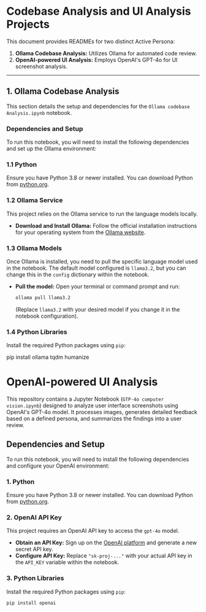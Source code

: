 # Codebase Analysis and UI Analysis Projects

This document provides READMEs for two distinct Active Persona:
1.  **Ollama Codebase Analysis:** Utilizes Ollama for automated code review.
2.  **OpenAI-powered UI Analysis:** Employs OpenAI's GPT-4o for UI screenshot analysis.

---

## 1. Ollama Codebase Analysis

This section details the setup and dependencies for the `Ollama codebase Analysis.ipynb` notebook.

### Dependencies and Setup

To run this notebook, you will need to install the following dependencies and set up the Ollama environment:

### 1.1 Python

Ensure you have Python 3.8 or newer installed. You can download Python from [python.org](https://www.python.org/downloads/).

### 1.2 Ollama Service

This project relies on the Ollama service to run the language models locally.

* **Download and Install Ollama:** Follow the official installation instructions for your operating system from the [Ollama website](https://ollama.com/download).

### 1.3 Ollama Models

Once Ollama is installed, you need to pull the specific language model used in the notebook. The default model configured is `llama3.2`, but you can change this in the `config` dictionary within the notebook.

* **Pull the model:** Open your terminal or command prompt and run:
    ```bash
    ollama pull llama3.2
    ```
    (Replace `llama3.2` with your desired model if you change it in the notebook configuration).

### 1.4 Python Libraries

Install the required Python packages using `pip`:


pip install ollama tqdm humanize

# OpenAI-powered UI Analysis

This repository contains a Jupyter Notebook (`GTP-4o computer vision.ipynb`) designed to analyze user interface screenshots using OpenAI's GPT-4o model. It processes images, generates detailed feedback based on a defined persona, and summarizes the findings into a user review.

## Dependencies and Setup

To run this notebook, you will need to install the following dependencies and configure your OpenAI environment:

### 1. Python

Ensure you have Python 3.8 or newer installed. You can download Python from [python.org](https://www.python.org/downloads/).

### 2. OpenAI API Key

This project requires an OpenAI API key to access the `gpt-4o` model.

* **Obtain an API Key:** Sign up on the [OpenAI platform](https://platform.openai.com/) and generate a new secret API key.
* **Configure API Key:** Replace `"sk-proj-..."` with your actual API key in the `API_KEY` variable within the notebook.

### 3. Python Libraries

Install the required Python packages using `pip`:

```bash
pip install openai
